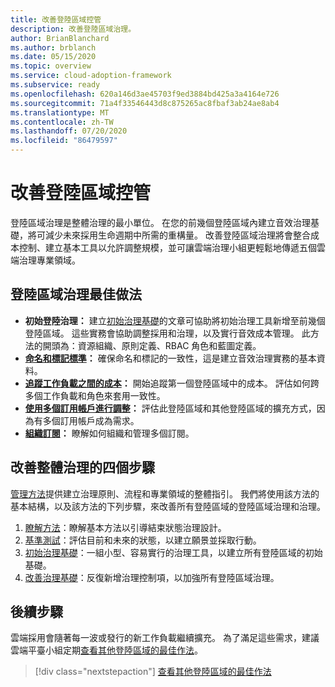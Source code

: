 ```yaml
---
title: 改善登陸區域控管
description: 改善登陸區域治理。
author: BrianBlanchard
ms.author: brblanch
ms.date: 05/15/2020
ms.topic: overview
ms.service: cloud-adoption-framework
ms.subservice: ready
ms.openlocfilehash: 620a146d3ae45703f9ed3884bd425a3a4164e726
ms.sourcegitcommit: 71a4f33546443d8c875265ac8fbaf3ab24ae8ab4
ms.translationtype: MT
ms.contentlocale: zh-TW
ms.lasthandoff: 07/20/2020
ms.locfileid: "86479597"
---
```

# <a name="improve-landing-zone-governance"></a>改善登陸區域控管

登陸區域治理是整體治理的最小單位。 在您的前幾個登陸區域內建立音效治理基礎，將可減少未來採用生命週期中所需的重構量。 改善登陸區域治理將會整合成本控制、建立基本工具以允許調整規模，並可讓雲端治理小組更輕鬆地傳遞五個雲端治理專業領域。

## <a name="landing-zone-governance-best-practices"></a>登陸區域治理最佳做法

- **初始登陸治理：** 建立[初始治理基礎](../../govern/guides/complex/index.md)的文章可協助將初始治理工具新增至前幾個登陸區域。 這些實務會協助調整採用和治理，以及實行音效成本管理。 此方法的開頭為：資源組織、原則定義、RBAC 角色和藍圖定義。
- **[命名和標記標準](../azure-best-practices/naming-and-tagging.md)：** 確保命名和標記的一致性，這是建立音效治理實務的基本資料。
- **[追蹤工作負載之間的成本](../azure-best-practices/track-costs.md)：** 開始追蹤第一個登陸區域中的成本。 評估如何跨多個工作負載和角色來套用一致性。
- **[使用多個訂用帳戶進行調整](../azure-best-practices/scale-subscriptions.md)：** 評估此登陸區域和其他登陸區域的擴充方式，因為有多個訂用帳戶成為需求。
- **[組織訂閱](../azure-best-practices/organize-subscriptions.md)：** 瞭解如何組織和管理多個訂閱。

## <a name="four-steps-to-improve-overall-governance"></a>改善整體治理的四個步驟

[管理方法](../../govern/index.md)提供建立治理原則、流程和專業領域的整體指引。 我們將使用該方法的基本結構，以及該方法的下列步驟，來改善所有登陸區域的登陸區域治理和治理。

1. [瞭解方法](../../govern/methodology.md)：瞭解基本方法以引導結束狀態治理設計。
2. [基準測試](../../govern/benchmark.md)：評估目前和未來的狀態，以建立願景並採取行動。
3. [初始治理基礎](../../govern/initial-foundation.md)：一組小型、容易實行的治理工具，以建立所有登陸區域的初始基礎。
4. [改善治理基礎](../../govern/foundation-improvements.md)：反復新增治理控制項，以加強所有登陸區域治理。

## <a name="next-steps"></a>後續步驟

雲端採用會隨著每一波或發行的新工作負載繼續擴充。 為了滿足這些需求，建議雲端平臺小組定期[查看其他登陸區域的最佳作法](../azure-best-practices/index.md)。

> [!div class="nextstepaction"]
> [查看其他登陸區域的最佳作法](../azure-best-practices/index.md)
